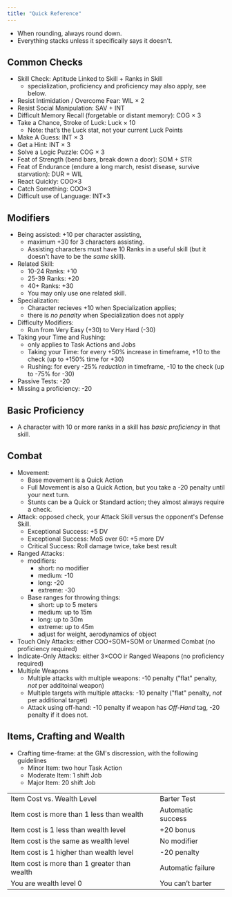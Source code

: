 ```yaml
---
title: "Quick Reference"
---
```


- When rounding, always round down.
- Everything stacks unless it specifically says it doesn’t.

## Common Checks

  - Skill Check: Aptitude Linked to Skill + Ranks in Skill
      - specialization, proficiency and proficiency may also apply, see below.
  - Resist Intimidation / Overcome Fear: WIL × 2
  - Resist Social Manipulation: SAV + INT
  - Difficult Memory Recall (forgetable or distant memory): COG × 3
  - Take a Chance, Stroke of Luck: Luck × 10
      - Note: that’s the Luck stat, not your current Luck Points
  - Make A Guess: INT × 3
  - Get a Hint: INT × 3
  - Solve a Logic Puzzle: COG × 3
  - Feat of Strength (bend bars, break down a door): SOM + STR
  - Feat of Endurance (endure a long march, resist disease, survive starvation): DUR + WIL
  - React Quickly: COO×3
  - Catch Something: COO×3
  - Difficult use of Language: INT×3

## Modifiers

  - Being assisted: +10 per character assisting,
      - maximum +30 for 3 characters assisting.
      - Assisting characters must have 10 Ranks in a useful skill (but it doesn't have to be the *same* skill).
  - Related Skill:
      - 10-24 Ranks: +10
      - 25-39 Ranks: +20
      - 40+ Ranks: +30
      - You may only use one related skill.
  - Specialization:
      - Character recieves +10 when Specialization applies;
      - there is *no penalty* when Specialization does not apply
  - Difficulty Modifiers:
      - Run from Very Easy (+30) to Very Hard (-30)
  - Taking your Time and Rushing:
      - only applies to Task Actions and Jobs
      - Taking your Time: for every +50% increase in timeframe, +10 to
        the check (up to +150% time for +30)
      - Rushing: for every -25% *reduction* in timeframe, -10 to the
        check (up to -75% for -30)
  - Passive Tests: -20
  - Missing a proficiency: -20

## Basic Proficiency

  - A character with 10 or more ranks in a skill has *basic proficiency* in that skill.

## Combat

  - Movement:
      - Base movement is a Quick Action
      - Full Movement is also a Quick Action, but you take a -20 penalty until your next turn.
      - Stunts can be a Quick or Standard action; they almost always require a check.
  - Attack: opposed check, your Attack Skill versus the opponent's Defense Skill.
      - Exceptional Success: +5 DV
      - Exceptional Success: MoS over 60: +5 more DV
      - Critical Success: Roll damage twice, take best result
  - Ranged Attacks:
      - modifiers:
          - short: no modifier
          - medium: -10
          - long: -20
          - extreme: -30
      - Base ranges for throwing things:
          - short: up to 5 meters
          - medium: up to 15m
          - long: up to 30m
          - extreme: up to 45m
          - adjust for weight, aerodynamics of object
  - Touch Only Attacks: either COO+SOM+SOM or Unarmed Combat (no proficiency required)
  - Indicate-Only Attacks: either 3×COO ir Ranged Weapons (no proficiency required)
  - Multiple Weapons
      - Multiple attacks with multiple weapons: -10 penalty ("flat" penalty, *not* per additoinal weapon)
      - Multiple targets with multiple attacks: -10 penalty ("flat" penalty, *not* per additional target)
      - Attack using off-hand: -10 penalty if weapon has *Off-Hand* tag, -20 penalty if it does not.

## Items, Crafting and Wealth

  - Crafting time-frame: at the GM's discression, with the following guidelines
      - Minor Item: two hour Task Action
      - Moderate Item: 1 shift Job
      - Major Item: 20 shift Job

|                                              |                   |
| -------------------------------------------- | ----------------- |
| Item Cost vs. Wealth Level                   | Barter Test       |
| Item cost is more than 1 less than wealth    | Automatic success |
| Item cost is 1 less than wealth level        | \+20 bonus        |
| Item cost is the same as wealth level        | No modifier       |
| Item cost is 1 higher than wealth level      | \-20 penalty      |
| Item cost is more than 1 greater than wealth | Automatic failure |
| You are wealth level 0                       | You can’t barter  |

